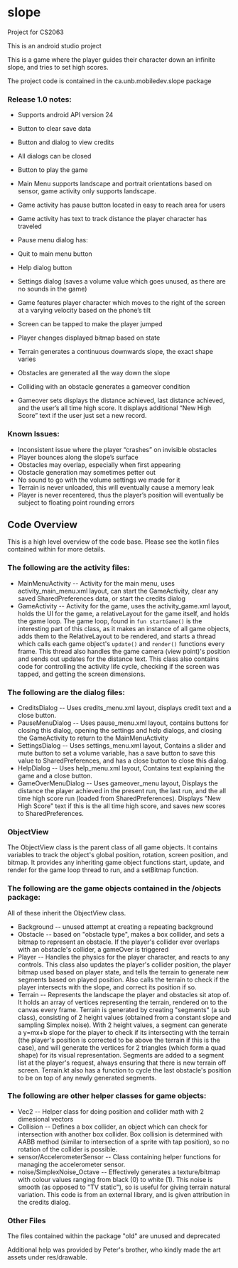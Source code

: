 # slope
Project for CS2063

This is an android studio project

This is a game where the player guides their character down an infinite slope, and tries to set high scores.

The project code is contained in the ca.unb.mobiledev.slope package

### Release 1.0 notes: 
- Supports android API version 24 
- Button to clear save data 
- Button and dialog to view credits 
- All dialogs can be closed 
- Button to play the game 
- Main Menu supports landscape and portrait orientations based on sensor, game activity only supports landscape. 
- Game activity has pause button located in easy to reach area for users 
- Game activity has text to track distance the player character has traveled 
- Pause menu dialog has: 
- Quit to main menu button 
- Help dialog button 
- Settings dialog (saves a volume value which goes unused, as there are no sounds in the game) 

- Game features player character which moves to the right of the screen at a varying velocity based on the phone’s tilt 
- Screen can be tapped to make the player jumped 
- Player changes displayed bitmap based on state 
- Terrain generates a continuous downwards slope, the exact shape varies 
- Obstacles are generated all the way down the slope 
- Colliding with an obstacle generates a gameover condition 
- Gameover sets displays the distance achieved, last distance achieved, and the user’s all time high score. It displays additional “New High Score” text if the user just set a new record. 

### Known Issues: 
- Inconsistent issue where the player “crashes” on invisible obstacles 
- Player bounces along the slope’s surface 
- Obstacles may overlap, especially when first appearing 
- Obstacle generation may sometimes petter out 
- No sound to go with the volume settings we made for it 
- Terrain is never unloaded, this will eventually cause a memory leak 
- Player is never recentered, thus the player’s position will eventually be subject to floating point rounding errors 


## Code Overview

This is a high level overview of the code base. Please see the kotlin files contained within for more details.

### The following are the activity files:
- MainMenuActivity -- Activity for the main menu, uses activity_main_menu.xml layout, can start the GameActivity, clear any saved SharedPreferences data, or start the credits dialog
- GameActivity -- Activity for the game, uses the activity_game.xml layout, holds the UI for the game, a relativeLayout for the game itself, and holds the game loop. The game loop, found in `fun startGame()` is the interesting part of this class, as it makes an instance of all game objects, adds them to the RelativeLayout to be rendered, and starts a thread which calls each game object's `update()` and `render()` functions every frame. This thread also handles the game camera (view point)\'s position and sends out updates for the distance text. This class also contains code for controlling the activity life cycle, checking if the screen was tapped, and getting the screen dimensions.

### The following are the dialog files:
- CreditsDialog -- Uses credits_menu.xml layout, displays credit text and a close button.
- PauseMenuDialog -- Uses pause_menu.xml layout, contains buttons for closing this dialog, opening the settings and help dialogs, and closing the GameActivity to return to the MainMenuActivity
- SettingsDialog -- Uses settings_menu.xml layout, Contains a slider and mute button to set a volume variable, has a save button to save this value to SharedPreferences, and has a close button to close this dialog.
- HelpDialog -- Uses help_menu.xml layout, Contains text explaining the game and a close button.
- GameOverMenuDialog -- Uses gameover_menu layout, Displays the distance the player achieved in the present run, the last run, and the all time high score run (loaded from SharedPreferences). Displays "New High Score" text if this is the all time high score, and saves new scores to SharedPreferences.

### ObjectView
The ObjectView class is the parent class of all game objects. It contains variables to track the object's global position, rotation, screen position, and bitmap. It provides any inheriting game object functions start, update, and render for the game loop thread to run, and a setBitmap function.

### The following are the game objects contained in the /objects package:
All of these inherit the ObjectView class.
- Background -- unused attempt at creating a repeating background
- Obstacle -- based on "obstacle type", makes a box collider, and sets a bitmap to represent an obstacle. If the player's collider ever overlaps with an obstacle's collider, a gameOver is triggered
- Player -- Handles the physics for the player character, and reacts to any controls. This class also updates the player's collider position, the player bitmap used based on player state, and tells the terrain to generate new segments based on played position. Also calls the terrain to check if the player intersects with the slope, and correct its position if so.
- Terrain -- Represents the landscape the player and obstacles sit atop of. It holds an array of vertices representing the terrain, rendered on to the canvas every frame. Terrain is generated by creating "segments" (a sub class), consisting of 2 height values (obtained from a constant slope and sampling Simplex noise). With 2 height values, a segment can generate a y=mx+b slope for the player to check if its intersecting with the terrain (the player's position is corrected to be above the terrain if this is the case), and will generate the vertices for 2 triangles (which form a quad shape) for its visual representation. Segments are added to a segment list at the player's request, always ensuring that there is new terrain off screen. Terrain.kt also has a function to cycle the last obstacle's position to be on top of any newly generated segments.

### The following are other helper classes for game objects:
- Vec2 -- Helper class for doing position and collider math with 2 dimesional vectors
- Collision -- Defines a box collider, an object which can check for intersection with another box collider. Box collision is determined with AABB method (similar to intersection of a sprite with tap position), so no rotation of the collider is possible.
- sensor/AccelerometerSensor -- Class containing helper functions for managing the accelerometer sensor.
- noise/SimplexNoise_Octave -- Effectively generates a texture/bitmap with colour values ranging from black (0) to white (1). This noise is smooth (as opposed to "TV static"), so is useful for giving terrain natural variation. This code is from an external library, and is given attribution in the credits dialog.

### Other Files

The files contained within the package "old" are unused and deprecated

Additional help was provided by Peter's brother, who kindly made the art assets under res/drawable.
